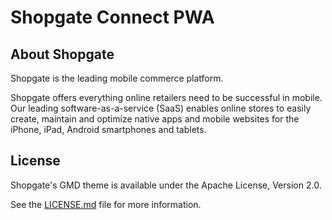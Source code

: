 # Shopgate Connect PWA

## About Shopgate

Shopgate is the leading mobile commerce platform.

Shopgate offers everything online retailers need to be successful in mobile. Our leading
software-as-a-service (SaaS) enables online stores to easily create, maintain and optimize
native apps and mobile websites for the iPhone, iPad, Android smartphones and tablets.

## License

Shopgate's GMD theme is available under the Apache License, Version 2.0.

See the [LICENSE.md](./LICENSE.md) file for more information.
